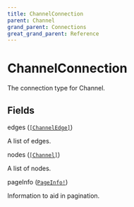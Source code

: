 ```yaml
---
title: ChannelConnection
parent: Channel
grand_parent: Connections
great_grand_parent: Reference
---
```


# ChannelConnection

The connection type for Channel.

## Fields

<div class="field-entry ">
  <span id="edges" class="field-name anchored">edges (<code><a href="/docs/reference/connection_type/channel_edge">[ChannelEdge]</a></code>)</span>

  <div class="description-wrapper">
   <p>A list of edges.</p>

  </div>
</div>

<div class="field-entry ">
  <span id="nodes" class="field-name anchored">nodes (<code><a href="/docs/reference/union/channel">[Channel]</a></code>)</span>

  <div class="description-wrapper">
   <p>A list of nodes.</p>

  </div>
</div>

<div class="field-entry ">
  <span id="page_info" class="field-name anchored">pageInfo (<code><a href="/docs/reference/object/page_info">PageInfo!</a></code>)</span>

  <div class="description-wrapper">
   <p>Information to aid in pagination.</p>

  </div>
</div>

